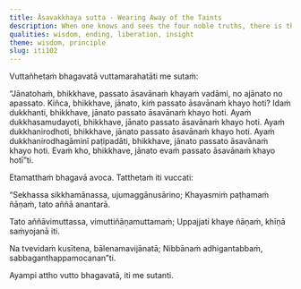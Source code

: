 ```yaml
---
title: Āsavakkhaya sutta - Wearing Away of the Taints
description: When one knows and sees the four noble truths, there is the wearing away of the taints.
qualities: wisdom, ending, liberation, insight
theme: wisdom, principle
slug: iti102
---
```


Vuttañhetaṁ bhagavatā vuttamarahatāti me sutaṁ:

“Jānatohaṁ, bhikkhave, passato āsavānaṁ khayaṁ vadāmi, no ajānato no apassato. Kiñca, bhikkhave, jānato, kiṁ passato āsavānaṁ khayo hoti? Idaṁ dukkhanti, bhikkhave, jānato passato āsavānaṁ khayo hoti. Ayaṁ dukkhasamudayoti, bhikkhave, jānato passato āsavānaṁ khayo hoti. Ayaṁ dukkhanirodhoti, bhikkhave, jānato passato āsavānaṁ khayo hoti. Ayaṁ dukkhanirodhagāminī paṭipadāti, bhikkhave, jānato passato āsavānaṁ khayo hoti. Evaṁ kho, bhikkhave, jānato evaṁ passato āsavānaṁ khayo hotī”ti.

Etamatthaṁ bhagavā avoca. Tatthetaṁ iti vuccati:

“Sekhassa sikkhamānassa,
ujumaggānusārino;
Khayasmiṁ paṭhamaṁ ñāṇaṁ,
tato aññā anantarā.

Tato aññāvimuttassa,
vimuttiñāṇamuttamaṁ;
Uppajjati khaye ñāṇaṁ,
khīṇā saṁyojanā iti.

Na tvevidaṁ kusītena,
bālenamavijānatā;
Nibbānaṁ adhigantabbaṁ,
sabbaganthappamocanan”ti.

Ayampi attho vutto bhagavatā, iti me sutanti.
